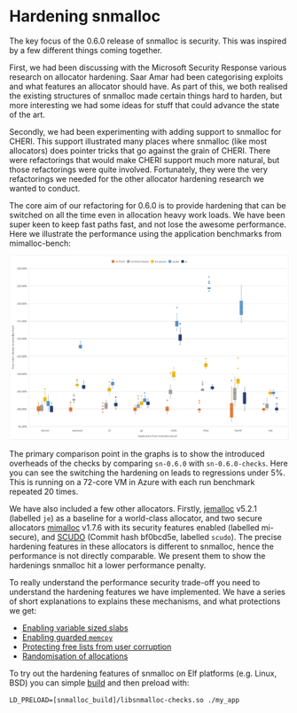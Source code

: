 # Hardening snmalloc

The key focus of the 0.6.0 release of snmalloc is security.  This was inspired by a few different things coming together. 

First, we had been discussing with the Microsoft Security Response various research on allocator hardening.  Saar Amar had been categorising exploits and what features an allocator should have.  As part of this, we both realised the existing structures of snmalloc made certain things hard to harden, but more interesting we had some ideas for stuff that could advance the state of the art.

Secondly, we had been experimenting with adding support to snmalloc for CHERI.  This support illustrated many places where snmalloc (like most allocators) does pointer tricks that go against the grain of CHERI.  There were refactorings that would make CHERI support much more natural, but those refactorings were quite involved. Fortunately, they were the very refactorings we needed for the other allocator hardening research we wanted to conduct.

The core aim of our refactoring for 0.6.0 is to provide hardening that can be switched on all the time even in allocation heavy work loads.  We have been super keen to keep fast paths fast, and not lose the awesome performance.  Here we illustrate the performance using the application benchmarks from mimalloc-bench:

![Performance graph](./data/perfgraph.png)

The primary comparison point in the graphs is to show the introduced overheads of the checks by comparing `sn-0.6.0` with `sn-0.6.0-checks`.  Here you can see the switching the hardening on leads to regressions under 5%. This is running on a 72-core VM in Azure with each run benchmark repeated 20 times.

We have also included a few other allocators.  Firstly, [jemalloc](https://github.com/jemalloc/jemalloc) v5.2.1 (labelled `je`) as a baseline for a world-class allocator, and two secure allocators [mimalloc](https://github.com/microsoft/mimalloc) v1.7.6 with its security features enabled (labelled mi-secure), and [SCUDO](https://www.llvm.org/docs/ScudoHardenedAllocator.html) (Commit hash bf0bcd5e, labelled `scudo`).  The precise hardening features in these allocators is different to snmalloc, hence the performance is not directly comparable.  We present them to show the hardenings snmalloc hit a lower performance penalty.

To really understand the performance security trade-off you need to understand the hardening features we have implemented. We have a series of short explanations to explains these mechanisms, and what protections we get:

* [Enabling variable sized slabs](./VariableSizedChunks.md)
* [Enabling guarded `memcpy`](./GuardedMemcpy.md)
* [Protecting free lists from user corruption](./FreelistProtection.md)
* [Randomisation of allocations](./Randomisation.md)

To try out the hardening features of snmalloc on Elf platforms (e.g. Linux, BSD) you can simple [build](../BUILDING.md) and then preload with:
```
LD_PRELOAD=[snmalloc_build]/libsnmalloc-checks.so ./my_app
```
